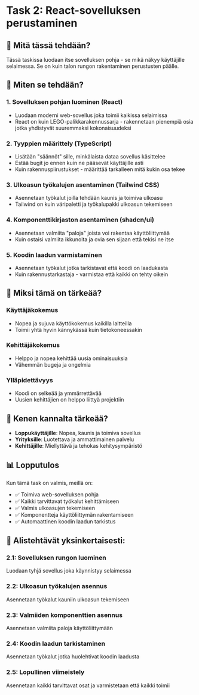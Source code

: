 # Task 2: React-sovelluksen perustaminen

## 🎯 Mitä tässä tehdään?

Tässä taskissa luodaan itse sovelluksen pohja - se mikä näkyy käyttäjille selaimessa. Se on kuin
talon rungon rakentaminen perustusten päälle.

## 🔧 Miten se tehdään?

### 1. Sovelluksen pohjan luominen (React)

- Luodaan moderni web-sovellus joka toimii kaikissa selaimissa
- React on kuin LEGO-palikkarakennussarja - rakennetaan pienempiä osia jotka yhdistyvät suuremmaksi
  kokonaisuudeksi

### 2. Tyyppien määrittely (TypeScript)

- Lisätään "säännöt" sille, minkälaista dataa sovellus käsittelee
- Estää bugit jo ennen kuin ne pääsevät käyttäjille asti
- Kuin rakennuspiirustukset - määrittää tarkalleen mitä kukin osa tekee

### 3. Ulkoasun työkalujen asentaminen (Tailwind CSS)

- Asennetaan työkalut joilla tehdään kaunis ja toimiva ulkoasu
- Tailwind on kuin väripaletti ja työkalupakki ulkoasun tekemiseen

### 4. Komponenttikirjaston asentaminen (shadcn/ui)

- Asennetaan valmiita "paloja" joista voi rakentaa käyttöliittymää
- Kuin ostaisi valmiita ikkunoita ja ovia sen sijaan että tekisi ne itse

### 5. Koodin laadun varmistaminen

- Asennetaan työkalut jotka tarkistavat että koodi on laadukasta
- Kuin rakennustarkastaja - varmistaa että kaikki on tehty oikein

## 🌟 Miksi tämä on tärkeää?

### Käyttäjäkokemus

- Nopea ja sujuva käyttökokemus kaikilla laitteilla
- Toimii yhtä hyvin kännykässä kuin tietokoneessakin

### Kehittäjäkokemus

- Helppo ja nopea kehittää uusia ominaisuuksia
- Vähemmän bugeja ja ongelmia

### Ylläpidettävyys

- Koodi on selkeää ja ymmärrettävää
- Uusien kehittäjien on helppo liittyä projektiin

## 👥 Kenen kannalta tärkeää?

- **Loppukäyttäjille**: Nopea, kaunis ja toimiva sovellus
- **Yrityksille**: Luotettava ja ammattimainen palvelu
- **Kehittäjille**: Miellyttävä ja tehokas kehitysympäristö

## 📊 Lopputulos

Kun tämä task on valmis, meillä on:

- ✅ Toimiva web-sovelluksen pohja
- ✅ Kaikki tarvittavat työkalut kehittämiseen
- ✅ Valmis ulkoasujen tekemiseen
- ✅ Komponentteja käyttöliittymän rakentamiseen
- ✅ Automaattinen koodin laadun tarkistus

## 🔧 Alistehtävät yksinkertaisesti:

### 2.1: Sovelluksen rungon luominen

Luodaan tyhjä sovellus joka käynnistyy selaimessa

### 2.2: Ulkoasun työkalujen asennus

Asennetaan työkalut kauniin ulkoasun tekemiseen

### 2.3: Valmiiden komponenttien asennus

Asennetaan valmiita paloja käyttöliittymään

### 2.4: Koodin laadun tarkistaminen

Asennetaan työkalut jotka huolehtivat koodin laadusta

### 2.5: Lopullinen viimeistely

Asennetaan kaikki tarvittavat osat ja varmistetaan että kaikki toimii
